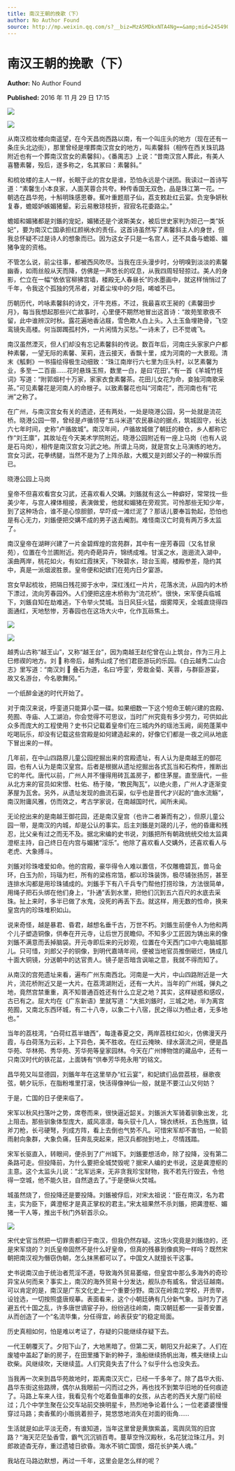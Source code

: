 ```yaml
---
title: 南汉王朝的挽歌（下）
author: No Author Found
source: http://mp.weixin.qq.com/s?__biz=MzA5MDkxNTA4Ng==&amp;mid=2454904803&amp;idx=1&amp;sn=40356f829b1b77eab74a9b25fc1d3f04&amp;chksm=87a21782b0d59e94bd152949b080afa987c072d7ae7a24284164aa8e3943eed57457bc2f1e8f#rd
---
```


# 南汉王朝的挽歌（下）

**Author:** No Author Found

**Published:** 2016 年 11 月 29 日 17:15

![](http://mmbiz.qpic.cn/mmbiz_jpg/PJWG74pLsMY6VjSs8icl92DouG8adAGS0ibIkmicA6dYrXchQel1ic3LTtD572I9r9sbW2tOnBvpibgicAXRcdc4p5aA/0?wx_fmt=jpeg)

![](http://mmbiz.qpic.cn/mmbiz_png/PJWG74pLsMZhnhhHevJu5E6cju7HDbOdaaPL2vlWXxYvyQddKZnJJoTlnrwicnqdrL0ibuQGtGLE7jJDYu4kUDjQ/0?wx_fmt=gif)

从南汉梳妆楼向南遥望，在今天昌岗西路以南，有一个叫庄头的地方（现在还有一条庄头北边街），那里曾经是埋葬南汉宫女的地方，叫素馨斜（相传在西关珠玑路附近也有一个葬南汉宫女的素馨斜）。《番禺志》上说：“昔南汉宫人葬此，有美人喜簪素馨，殁后，遂多称之，名其冢曰：素馨斜。”

和梳妆楼的主人一样，长眠于此的宫女是谁，恐怕永远是个谜团。我读过一首诗写道：“素馨生小本良家，人面芙蓉合共夸。种传香国无双色，品是珠江第一花。一朝选在昌华苑，十斛明珠感恩眷。蕉叶重题扇子仙，荔支敕赴红云宴。负宠争妍秋复春，蟾姬妒嫉媚猪颦。彩云易散琼枝折，寂寂名花委路尘。”

蟾姬和媚猪都是刘鋹的宠妃，媚猪还是个波斯美女，被后世史家判为妲己一类“妖妃”，要为南汉亡国承担红颜祸水的责任。这首诗虽然写了素馨斜主人的身世，但我总怀疑不过是诗人的想象而已。因为这女子只是一名宫人，还不具备与蟾姬、媚猪争宠的资格。

不管怎么说，前尘往事，都被西风吹尽。当我在庄头漫步时，分明嗅到淡淡的素馨幽香，如雨丝般从天而降，仿佛是一声悠长的叹息，从我四周轻轻掠过。美人的身影，伫立在一幅“依依官柳拂宫墙，楼殿无人春昼长”的水墨画中，就这样悄悄过了千年，令我这个孤独的凭吊者，对着尘埃中的夕阳，唏嘘不已。

历朝历代，吟咏素馨斜的诗文，汗牛充栋，不过，我最喜欢王昶的《素馨田步月》，每当我想起那些兴亡故事时，心里便不期然地冒出这首诗：“故苑笙歌夜不留，此中谁辨汉时秋。露花遍地香沾屐，雪色欺人白上头。入土玉鱼埋艳骨，飞空鸾镜失高楼。何当踯躅孤村外，一片闲情为买愁。”一诗未了，已不觉魂飞。

南汉虽然湮灭，但人们却没有忘记素馨斜的传说。数百年后，河南庄头家家户户都种素馨，一望无际的素馨、茉莉，连云接天，香飘十里，成为河南的一大景观。清末《觚剩》一书描绘得极生动细致：“珠江南岸行六七里为庄头村，以艺素馨为业，多至一二百亩……花时悬珠玉照，数里一白，是曰‘花田’。”有一首《羊城竹枝词》写道：“附郭烟村十万家，家家衣食素馨茶。花田儿女花为命，妾独河南歌采茶。”可见素馨花是河南人的命根子。以致素馨花也叫“河南花”，而河南也有“花洲”之称了。

在广州，与南汉宫女有关的遗迹，还有两处，一处是晓港公园，另一处就是流花桥。晓港公园一带，曾经是卢循领导“五斗米道”农民暴动的据点，筑城固守，长达六七年时间，史称“卢循故城”。南汉年间，卢循故城做了朝廷的粮仓，乡人都称它作“刘王廪”，其故址在今天美术学院附近。晓港公园附近有一座上马岗（也有人说是石马岗），相传是南汉宫女习武之地。所谓上马岗，就是宫女上马演练的地方。宫女习武，花拳绣腿，当然不是为了上阵杀敌，大概又是刘郎父子的一种娱乐而已。

晓港公园上马岗

皇帝不但喜欢看宫女习武，还喜欢看人交媾。刘鋹就有这么一种癖好，常常找一些美少年，与宫人裸体相接，表演做爱，他就和媚猪在旁观赏。可怜那些无知少年，到了这种场合，谁不是心惊胆颤，早吓成一滩烂泥了？那话儿要奉旨勃起，恐怕也是有心无力，刘鋹便把交媾不成的男子送去阉割。难怪南汉亡时竟有两万多太监了。

南汉皇帝在湖畔兴建了一片金碧辉煌的宫苑群，其中有一座芳春园（又名甘泉苑），位置在今兰圃附近。苑内奇葩异卉，锦绣成堆。甘溪之水，迤逦流入湖中，溪曲两岸，桃花如火，有如红霞抹天，下映碧水，琼台玉阁，楼殿参差，隐约其中，真是一派烟波胜景。皇帝便和妃嫔们在苑内日夕宴游。

宫女早起梳妆，把隔日残花掷于水中，深红浅红一片片，花落水流，从园内的木桥下漂过，流向芳春园外。人们便把这座木桥称为“流花桥”。很快，宋军便兵临城下，刘鋹自知在劫难逃，下令举火焚城。当日风狂火猛，烟雾障天，全城直烧得四面通红，天地愁惨，芳春园也在这场大火中，化作瓦砾焦土。

![](http://mmbiz.qpic.cn/mmbiz_jpg/PJWG74pLsMZhnhhHevJu5E6cju7HDbOdmCYWuLcebuOF2RHYsDib3vdFiaRHApup0NssibRPoO38a7BINFn2u8lrg/0?wx_fmt=jpeg)

![](http://mmbiz.qpic.cn/mmbiz_png/PJWG74pLsMZhnhhHevJu5E6cju7HDbOdJMLCxmY0MG8a6Ur2G3r93qKKWYbvpGfxM2ejMMFkqZo10M2G1oPNdg/0?wx_fmt=gif)

越秀山古称“越王山”，又称“越王台”，因为南越王赵佗曾在山上筑台，作为三月上巳修禊的地方。刘  称帝后，越秀山成了他们君臣游玩的乐园。《白云越秀二山合志》里写道：“南汉刘  叠石为道，名曰‘呼銮’，旁栽金菊、芙蓉，与群臣游宴，故又名游台，今名歌舞冈。”

一个纸醉金迷的时代开始了。

对于南汉来说，呼銮道只能算小菜一碟。如果细数一下这个短命王朝兴建的宫殿、苑囿、寺庙、人工湖泊，你会觉得不可思议，当时广州究竟有多少劳力，可供如此众多而庞大的工程使用？史书只记载着皇帝们在三城内外的瑶池玉阙，阆苑蓬莱中吃喝玩乐，却没有记载这些宫殿是如何建造起来的，好像它们都是一夜之间从地底下冒出来的一样。

几年前，在中山四路原儿童公园挖掘出来的宫殿遗址，有人认为是南越王的御花园，也有人认为是南汉皇宫。后者是根据从遗址挖掘出各式瓦当和石构件，推断出它的年代。唐代以前，广州人并不懂得用砖瓦盖房子，都住茅屋。直至唐代，一些从北方来的官员如宋憬、杜佑、杨于陵，“教民陶瓦”，以绝火患，广州人才逐渐变茅屋为瓦舍。另外，从遗址发现的曲流石渠，似乎也是晋代才兴起的“曲水流觞”，南汉附庸风雅，仿而效之，考古学家说，在南越国时代，闻所未闻。

无论挖出来的是南越王御花园，还是南汉皇宫（也许二者兼而有之），但原儿童公园一带，是南汉的内城，却是公认的事实。后主刘鋹是刘晟的儿子，他的昏庸和残忍，比父亲有过之而无不及。据北宋编的史书说，刘鋹把所有朝政统统交给太监龚澄枢主持，自己终日在内宫与媚猪“淫乐”。他除了喜欢看人交媾外，还喜欢看人与老虎、大象搏斗。

刘鋹对珍珠嗜爱如命。他的宫殿，豪华得令人难以置信，不仅雕檐碧瓦，兽马金环，白玉为阶，玛瑙为栏，所有的梁栋帘箔，都以珍珠装饰，极尽铺张扬厉，甚至连排水沟都是用珍珠铺成的。刘鋹手下有八千兵专门帮他打捞珍珠，方法很简单，用绳子把石头绑在他们身上，“扑通”丢到水里，把他们沉到五六百尺的水底去采珠。扯上来时，多半已做了水鬼，没死的再丢下去。就这样，用无数的性命，换来皇宫内的珍珠堆积如山。

说来奇怪，越是暴君、昏君，越想名垂千古，万世不朽。刘鋹生前便令人为他和两个儿子塑造铜像，供奉在开元寺，让后世万民瞻仰。不知多少工匠因为铸出来的像刘鋹不满意而丢掉脑袋。开元寺即后来的元妙观，位置在今天西门口中六电脑城那儿。只可惜，刘郎父子的铜像，到明代嘉靖年间，便被当地官员推倒砸烂，铸成几十面大铜镜，分送朝中的达官贵人。镜子是否暗含讽喻之意，我就不得而知了。

从南汉的宫苑遗址来看，遍布广州东南西北。河南是一大片，中山四路附近是一大片，流花桥附近又是一大片。在荔湾湖附近，还有一大片。当年的广州城，弹丸之地，竟然宫禁重重，真不知普通百姓还有什么立足之地？其实，这样疑惑和感叹，古已有之。屈大均在《广东新语》里就写道：“大抵刘鋹时，三城之地，半为离宫苑囿，又南北东西环城，有二十八寺，以象二十八宿，民之得以为栖止者，无多地也。”

当年的荔枝湾，“白荷红荔半塘西”，每逢春夏之交，两岸荔枝红如火，仿佛漫天丹霞，与白荷荡为云彩，上下异色，美不胜收。在红云掩映、绿水潺流之间，便是昌华苑、华林苑、秀华苑、芳华苑等皇家园林。今天在广州博物馆的藏品中，还有一只南汉时代的铁花盆，上面铸有“供奉芳华苑永用”的铭文。

昌华苑又叫显德园，刘鋹年年在这里举办“红云宴”，和妃嫔们品尝荔枝，昼歌夜弦，朝夕玩乐，在脂粉堆里打滚，快活得像神仙一般，就是不要江山又何妨？

于是，亡国的日子便来临了。

宋军以秋风扫落叶之势，席卷而来，很快逼近韶关。刘鋹派大军骑着驯象出发，北上阻击。那些驯象体型庞大，威风凛凛，每头驭十几人，锦衣绣袄，五色旌旗，钺斧刀枪，长弓硬弩，列成方阵，看上去倒也气势不凡。可惜宋军却不害怕，一轮箭雨射向象群，大象负痛，狂奔乱突起来，把汉兵都抛到地上，尽情践踏。

宋军长驱直入，转眼间，便杀到了广州城下。刘鋹要想活命，除了投降，没有第二条路可走。但投降前，为什么要把全城焚毁呢？据宋人编的史书说，这是龚澄枢的主意。这个太监头儿说：“北军远来，无非贪我珍宝财物，我不若先行毁去，令他得一空城，他不能久驻，自然退去了。”于是便纵火焚城。

城虽然烧了，但投降还是要投降。刘鋹被俘后，对宋太祖说：“臣在南汉，名为君主，实为臣下，龚澄枢才是真正掌权的君主。”宋太祖果然不杀刘鋹，把龚澄枢、媚猪一干人等，推出千秋门外斩首示众。

![](http://mmbiz.qpic.cn/mmbiz_jpg/PJWG74pLsMZhnhhHevJu5E6cju7HDbOd5rQNIwZPfuNmKWZicVj1ZgHuaYBKqDQtnvUMUFOSmDteu2TqDUdGDOQ/0?wx_fmt=jpeg)

宋代史官当然把一切罪责都归于南汉，但我仍然存疑。这场火究竟是刘鋹烧的，还是宋军烧的？刘氏皇帝固然不是什么好皇帝，但真的残暴到像疯狗一样吗？既然宋朝把南汉视为僭窃伪朝，怎么抹黑都可以了。中国文人就擅长干这事。

史书说南汉由于统治者荒淫不道，导致海外贸易萎缩，但皇宫中那么多海外的奇珍异宝从何而来？事实上，南汉的海外贸易十分发达，舰队亦有威名，曾远征越南。可以肯定的是，南汉是广东文化史上一个重要分野。南汉在岭南立学校，开贡举，设铨选，一切按照盛唐规摹。表面看来，这个小朝廷确有几分新气象。当时为了逃避五代十国之乱，许多唐世谪宦子孙，纷纷逃往岭南，南汉朝廷都一一妥善安置，从而创造了一个“名流毕集，分任得宜，岭表获安”的稳定局面。

历史真相如何，怕是难以考证了，存疑的只能继续存疑下去。

一代王朝覆灭了。夕阳下山了，大地黑暗了。但第二天，朝阳又升起来了。人们在废墟中盖起了新的房子，在田里播下新的种子，渔船继续扬帆出海，樵夫继续上山砍柴。风继续吹，天继续蓝。人们究竟失去了什么？似乎什么也没失去。

当我再一次来到昌华苑故地时，距离南汉灭亡，已经一千多年了。除了昌华大街、昌华东街这些路牌，偶尔从我眼前一闪而过之外，再也找不到繁华旧地的任何痕迹了。马路上车来人往，我看见有个吃着鱼蛋串的女孩，从古老的西关大屋门前经过；几个中学生聚在公交车站前交换明星卡，热烈地争论着什么；一位老婆婆慢慢穿过马路；卖香蕉的小贩挑着担子，晃悠悠地消失在对面的街角……

生活就是如此平淡无奇，有谁知道，当年这里曾是黄旗紫盖，鸾舆凤驾的旧宫路？“海天茫茫坠香雪，霸气沉沉销百粤。蔓草空怜汉殿秋，名花犹泣珠江月。刘郎故迹杳无存，重过遗墟日欲昏。海水不销亡国恨，烟花长护美人魂。”

我站在马路边默想，再过一千年，这里会是怎么样的呢？
